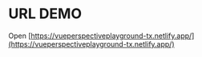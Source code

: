 # URL DEMO

Open [https://vueperspectiveplayground-tx.netlify.app/](https://vueperspectiveplayground-tx.netlify.app/)
